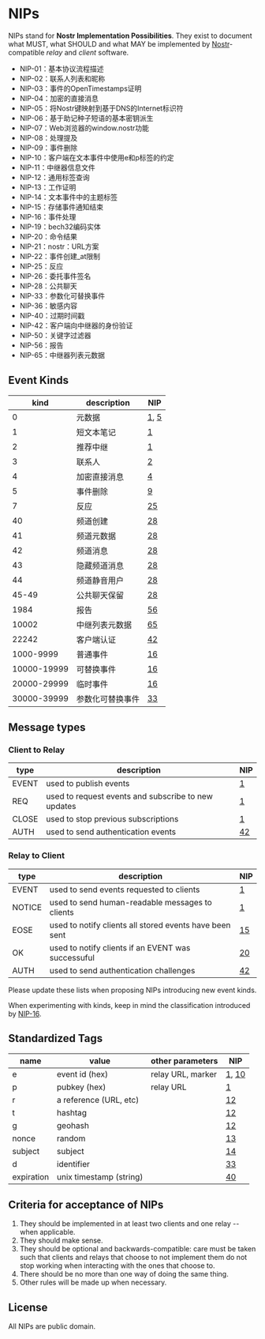 # NIPs

NIPs stand for **Nostr Implementation Possibilities**. They exist to document what MUST, what SHOULD and what MAY be implemented by [Nostr](https://github.com/fiatjaf/nostr)-compatible _relay_ and _client_ software.

- NIP-01：基本协议流程描述
- NIP-02：联系人列表和昵称
- NIP-03：事件的OpenTimestamps证明
- NIP-04：加密的直接消息
- NIP-05：将Nostr键映射到基于DNS的Internet标识符
- NIP-06：基于助记种子短语的基本密钥派生
- NIP-07：Web浏览器的window.nostr功能
- NIP-08：处理提及
- NIP-09：事件删除
- NIP-10：客户端在文本事件中使用e和p标签的约定
- NIP-11：中继器信息文件
- NIP-12：通用标签查询
- NIP-13：工作证明
- NIP-14：文本事件中的主题标签
- NIP-15：存储事件通知结束
- NIP-16：事件处理
- NIP-19：bech32编码实体
- NIP-20：命令结果
- NIP-21：nostr：URL方案
- NIP-22：事件创建_at限制
- NIP-25：反应
- NIP-26：委托事件签名
- NIP-28：公共聊天
- NIP-33：参数化可替换事件
- NIP-36：敏感内容
- NIP-40：过期时间戳
- NIP-42：客户端向中继器的身份验证
- NIP-50：关键字过滤器
- NIP-56：报告
- NIP-65：中继器列表元数据

## Event Kinds

| kind          | description                      | NIP                     |
| ------------- | -------------------------------- | ----------------------- |
| 0             | 元数据	                           | [1](01.md), [5](05.md)  |
| 1             | 短文本笔记                         | [1](01.md)              |
| 2             | 推荐中继	                         | [1](01.md)              |
| 3             | 联系人	                           | [2](02.md)              |
| 4             | 加密直接消息	                     | [4](04.md)              |
| 5             | 事件删除	                        | [9](09.md)              |
| 7             | 反应                              | [25](25.md)             |
| 40            | 频道创建                           | [28](28.md)             |
| 41            | 频道元数据	                       | [28](28.md)             |
| 42            | 频道消息	                        | [28](28.md)             |
| 43            | 隐藏频道消息	                      | [28](28.md)             |
| 44            | 频道静音用户	                | [28](28.md)             |
| 45-49         | 公共聊天保留	             | [28](28.md)             |
| 1984          | 报告                        | [56](56.md)             |
| 10002         | 中继列表元数据	              | [65](65.md)             |
| 22242         | 客户端认证	            | [42](42.md)             |
| 1000-9999     | 普通事件	                  | [16](16.md)             |
| 10000-19999   | 可替换事件	              | [16](16.md)             |
| 20000-29999   | 临时事件	               | [16](16.md)             |
| 30000-39999   | 参数化可替换事件	  | [33](33.md)             |



## Message types

### Client to Relay
| type  | description                                         | NIP         |
|-------|-----------------------------------------------------|-------------|
| EVENT | used to publish events                              | [1](01.md)  |
| REQ   | used to request events and subscribe to new updates | [1](01.md)  |
| CLOSE | used to stop previous subscriptions                 | [1](01.md)  |
| AUTH  | used to send authentication events                  | [42](42.md) |

### Relay to Client
| type   | description                                             | NIP         |
|--------|---------------------------------------------------------|-------------|
| EVENT  | used to send events requested to clients                | [1](01.md)  |
| NOTICE | used to send human-readable messages to clients         | [1](01.md)  |
| EOSE   | used to notify clients all stored events have been sent | [15](15.md) |
| OK     | used to notify clients if an EVENT was successuful      | [20](20.md) |
| AUTH   | used to send authentication challenges                  | [42](42.md) |

Please update these lists when proposing NIPs introducing new event kinds.

When experimenting with kinds, keep in mind the classification introduced by [NIP-16](16.md).

## Standardized Tags

| name       | value                   | other parameters  | NIP                      |
| ---------- | ----------------------- | ----------------- | ------------------------ |
| e          | event id (hex)          | relay URL, marker | [1](01.md), [10](10.md)  |
| p          | pubkey (hex)            | relay URL         | [1](01.md)               |
| r          | a reference (URL, etc)  |                   | [12](12.md)              |
| t          | hashtag                 |                   | [12](12.md)              |
| g          | geohash                 |                   | [12](12.md)              |
| nonce      | random                  |                   | [13](13.md)              |
| subject    | subject                 |                   | [14](14.md)              |
| d          | identifier              |                   | [33](33.md)              |
| expiration | unix timestamp (string) |                   | [40](40.md)              |

## Criteria for acceptance of NIPs

1. They should be implemented in at least two clients and one relay -- when applicable.
2. They should make sense.
3. They should be optional and backwards-compatible: care must be taken such that clients and relays that choose to not implement them do not stop working when interacting with the ones that choose to.
4. There should be no more than one way of doing the same thing.
5. Other rules will be made up when necessary.

## License

All NIPs are public domain.
